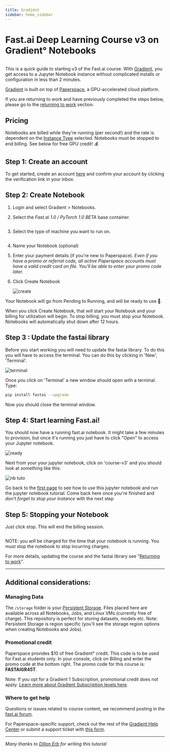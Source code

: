 ```yaml
---
title: Gradient
sidebar: home_sidebar
---
```

# Fast.ai Deep Learning Course v3 on Gradient° Notebooks

<img alt="" src="/images/gradient/gradientFastAIv3.png" class="screenshot">

This is a quick guide to starting v3 of the Fast.ai course. With [Gradient](https://www.paperspace.com/gradient), you get access to a Jupyter Notebook instance without complicated installs or configuration in less than 2 minutes.

[Gradient](https://www.paperspace.com/gradient) is built on top of [Paperspace](https://www.paperspace.com/), a GPU-accelerated cloud platform. 

If you are returning to work and have previously completed the steps below, please go to the [returning to work](http://course.fast.ai/update_gradient.html) section.

## Pricing

Notebooks are billed while they're running (per second!) and the rate is dependent on the [Instance Type](https://support.paperspace.com/hc/en-us/articles/360007742114-Gradient-Instance-Types) selected.  Notebooks must be stopped to end billing. See below for free GPU credit! 💰

## Step 1: Create an account
To get started, create an account [here](https://www.paperspace.com/account/signup) and confirm your account by clicking the verification link in your inbox.

## Step 2: Create Notebook
1. Login and select Gradient > Notebooks.

2. Select the *Fast.ai 1.0 / PyTorch 1.0 BETA* base container.

<img alt="" src="/images/gradient/createNotebook.png" class="screenshot">

3. Select the type of machine you want to run on.

<img alt="" src="/images/gradient/chooseMachineType.png" class="screenshot">

4. Name your Notebook (optional)

5. Enter your payment details (if you're new to Paperspace). *Even if you have a promo or referral code, all active Paperspace accounts must have a valid credit card on file. You'll be able to enter your promo code later.*

6. Click Create Notebook

   <img alt="create" src="/images/gradient/create.png" class="screenshot">

Your Notebook will go from Pending to Running, and will be ready to use :star2:.

When you click Create Notebook, that will start your Notebook and your billing for utilization will begin. To stop billing, you must stop your Notebook. Notebooks will automatically shut down after 12 hours.

## Step 3 : Update the fastai library

Before you start working you will need to update the fastai library. To do this you will have to access the terminal. You can do this by clicking in 'New', 'Terminal'.

<img alt="terminal" src="/images/terminal.png" class="screenshot">

Once you click on 'Terminal' a new window should open with a terminal. Type:

``` bash
pip install fastai --upgrade 
```

Now you should close the terminal window.

## Step 4: Start learning Fast.ai!
You should now have a running fast.ai notebook. It might take a few minutes to provision, but once it's running you just have to click "Open" to access your Jupyter notebook.

<img alt="ready" src="/images/gradient/ready.png" class="screenshot">

Next from your your jupyter notebook, click on 'course-v3' and you should look at something like this:

<img alt="nb tuto" src="/images/jupyter.png" class="screenshot">

Go back to the [first page](index.html) to see how to use this jupyter notebook and run the jupyter notebook tutorial. Come back here once you're finished and *don't forget to stop your instance* with the next step

## Step 5: Stopping your Notebook
Just click stop.  This will end the billing session.

<img alt="" src="/images/gradient/stopNotebook.png" class="screenshot">

NOTE: you *will* be charged for the time that your notebook is running. You must stop the notebook to stop incurring charges.

For more details, updating the course and the fastai library see "[Returning to work](update_salamander.html)".

---

## Additional considerations:

### Managing Data
The `/storage` folder is your [Persistent Storage](https://support.paperspace.com/hc/en-us/articles/360001468133-Persistent-Storage). Files placed here are available across all Notebooks, Jobs, and Linux VMs (currently free of charge). This repository is perfect for storing datasets, models etc. Note: Persistent Storage is region specific (you'll see the storage region options when creating Notebooks and Jobs).

### Promotional credit
Paperspace provides $10 of free Gradient° credit. This code is to be used for Fast.ai students only. In your console, click on Billing and enter the promo code at the bottom right. The promo code for this course is: **FASTAIGR45T**.

Note: If you opt for a Gradient 1 Subscription, promotional credit does not apply. [Learn more about Gradient Subscription levels here](https://support.paperspace.com/hc/en-us/articles/360002068913-Gradient-Subscriptions).

### Where to get help

Questions or issues related to course content, we recommend posting in the [fast.ai forum](http://forums.fast.ai/).

For Paperspace-specific support, check out the rest of the [Gradient Help Center](https://support.paperspace.com/hc/en-us/categories/115000426054-Gradient-) or submit a support ticket with [this form](https://support.paperspace.com/hc/en-us/requests/new).

---

*Many thanks to [Dillon Erb](https://github.com/dte) for writing this tutorial*